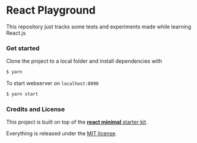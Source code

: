# React Playground
This repository just tracks some tests and experiments made while learning React.js

### Get started
Clone the project to a local folder and install dependencies with

```bash
$ yarn
```

To start webserver on `localhost:8090`

```bash
$ yarn start
```

### Credits and License
This project is built on top of the [**react minimal** starter kit](https://github.com/moebiusmania/react-minimal).

Everything is released under the [MIT license](LICENSE).